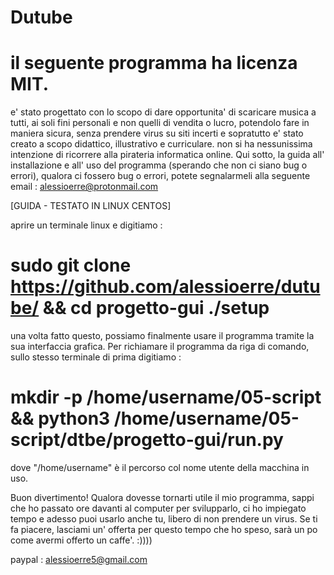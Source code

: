 # Dutube
# il seguente programma ha licenza MIT.

e' stato progettato con lo scopo di dare opportunita' di scaricare musica a tutti, ai soli fini personali e non quelli di vendita o lucro, potendolo fare in maniera sicura, senza prendere virus su siti incerti e sopratutto e' stato creato a scopo didattico, illustrativo e curriculare. non si ha nessunissima intenzione di ricorrere alla pirateria informatica online. Qui sotto, la guida all' installazione e all' uso del programma (sperando che non ci siano bug o errori), qualora ci fossero bug o errori, potete segnalarmeli alla seguente email : alessioerre@protonmail.com

[GUIDA - TESTATO IN LINUX CENTOS]

aprire un terminale linux e digitiamo :

# sudo git clone https://github.com/alessioerre/dutube/ && cd progetto-gui ./setup

una volta fatto questo, possiamo finalmente usare il programma tramite la sua interfaccia grafica. Per richiamare il programma da riga di comando, sullo stesso terminale di prima digitiamo :

# mkdir -p /home/username/05-script && python3 /home/username/05-script/dtbe/progetto-gui/run.py
   
 dove "/home/username" è il percorso col nome utente della macchina in uso.
   
Buon divertimento!
Qualora dovesse tornarti utile il mio programma, sappi che ho passato ore davanti al computer per svilupparlo, ci ho impiegato tempo e adesso puoi usarlo anche tu, libero di non prendere un virus. Se ti fa piacere, lasciami un' offerta per questo tempo che ho speso, sarà un po come avermi offerto un caffe'. :))))

   paypal : alessioerre5@gmail.com

